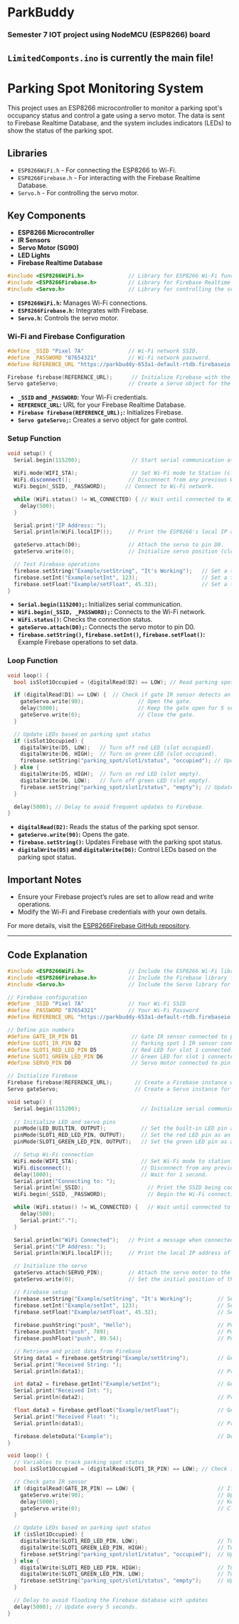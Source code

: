 # ParkBuddy
### Semester 7 IOT project using NodeMCU (ESP8266) board 

## ```LimitedComponts.ino``` is currently the **main** file! 

# Parking Spot Monitoring System

This project uses an ESP8266 microcontroller to monitor a parking spot's occupancy status and control a gate using a servo motor. The data is sent to Firebase Realtime Database, and the system includes indicators (LEDs) to show the status of the parking spot.

## Libraries

- `ESP8266WiFi.h` - For connecting the ESP8266 to Wi-Fi.
- `ESP8266Firebase.h` - For interacting with the Firebase Realtime Database.
- `Servo.h` - For controlling the servo motor.

## Key Components

- **ESP8266 Microcontroller**
- **IR Sensors**
- **Servo Motor (SG90)**
- **LED Lights**
- **Firebase Realtime Database**


```cpp
#include <ESP8266WiFi.h>              // Library for ESP8266 Wi-Fi functionality.
#include <ESP8266Firebase.h>          // Library for Firebase Realtime Database integration.
#include <Servo.h>                    // Library for controlling the servo motor.
```

- **`ESP8266WiFi.h`:** Manages Wi-Fi connections.
- **`ESP8266Firebase.h`:** Integrates with Firebase.
- **`Servo.h`:** Controls the servo motor.

### Wi-Fi and Firebase Configuration

```cpp
#define _SSID "Pixel 7A"              // Wi-Fi network SSID.
#define _PASSWORD "87654321"          // Wi-Fi network password.
#define REFERENCE_URL "https://parkbuddy-653a1-default-rtdb.firebaseio.com"  // Firebase Realtime Database URL.

Firebase firebase(REFERENCE_URL);      // Initialize Firebase with the database URL.
Servo gateServo;                      // Create a Servo object for the gate.
```

- **`_SSID` and `_PASSWORD`:** Your Wi-Fi credentials.
- **`REFERENCE_URL`:** URL for your Firebase Realtime Database.
- **`Firebase firebase(REFERENCE_URL);`:** Initializes Firebase.
- **`Servo gateServo;`:** Creates a servo object for gate control.

### Setup Function

```cpp
void setup() {
  Serial.begin(115200);                // Start serial communication at 115200 baud rate.
  
  WiFi.mode(WIFI_STA);                 // Set Wi-Fi mode to Station (client).
  WiFi.disconnect();                  // Disconnect from any previous Wi-Fi connections.
  WiFi.begin(_SSID, _PASSWORD);      // Connect to Wi-Fi network.

  while (WiFi.status() != WL_CONNECTED) { // Wait until connected to Wi-Fi.
    delay(500);
  }

  Serial.print("IP Address: ");
  Serial.println(WiFi.localIP());     // Print the ESP8266's local IP address.

  gateServo.attach(D0);               // Attach the servo to pin D0.
  gateServo.write(0);                 // Initialize servo position (closed gate).

  // Test Firebase operations
  firebase.setString("Example/setString", "It's Working");   // Set a test string value in Firebase.
  firebase.setInt("Example/setInt", 123);                    // Set a test integer value in Firebase.
  firebase.setFloat("Example/setFloat", 45.32);              // Set a test float value in Firebase.
}
```

- **`Serial.begin(115200);`:** Initializes serial communication.
- **`WiFi.begin(_SSID, _PASSWORD);`:** Connects to the Wi-Fi network.
- **`WiFi.status()`:** Checks the connection status.
- **`gateServo.attach(D0);`:** Connects the servo motor to pin D0.
- **`firebase.setString()`, `firebase.setInt()`, `firebase.setFloat()`:** Example Firebase operations to set data.

### Loop Function

```cpp
void loop() {
  bool isSlot1Occupied = (digitalRead(D2) == LOW); // Read parking spot status from IR sensor.

  if (digitalRead(D1) == LOW) {  // Check if gate IR sensor detects an object.
    gateServo.write(90);                 // Open the gate.
    delay(5000);                         // Keep the gate open for 5 seconds.
    gateServo.write(0);                  // Close the gate.
  }

  // Update LEDs based on parking spot status
  if (isSlot1Occupied) {
    digitalWrite(D5, LOW);   // Turn off red LED (slot occupied).
    digitalWrite(D6, HIGH);  // Turn on green LED (slot occupied).
    firebase.setString("parking_spot/slot1/status", "occupied"); // Update Firebase with status.
  } else {
    digitalWrite(D5, HIGH);  // Turn on red LED (slot empty).
    digitalWrite(D6, LOW);   // Turn off green LED (slot empty).
    firebase.setString("parking_spot/slot1/status", "empty"); // Update Firebase with status.
  }

  delay(5000); // Delay to avoid frequent updates to Firebase.
}
```

- **`digitalRead(D2)`:** Reads the status of the parking spot sensor.
- **`gateServo.write(90)`:** Opens the gate.
- **`firebase.setString()`:** Updates Firebase with the parking spot status.
- **`digitalWrite(D5)` and `digitalWrite(D6)`:** Control LEDs based on the parking spot status.

## Important Notes

- Ensure your Firebase project’s rules are set to allow read and write operations. 
- Modify the Wi-Fi and Firebase credentials with your own details.

For more details, visit the [ESP8266Firebase GitHub repository](https://github.com/Rupakpoddar/ESP8266Firebase).

----

## Code Explanation

```cpp
#include <ESP8266WiFi.h>              // Include the ESP8266 Wi-Fi library for network communication.
#include <ESP8266Firebase.h>          // Include the Firebase library for interaction with Firebase.
#include <Servo.h>                    // Include the Servo library for controlling the servo motor.

// Firebase configuration
#define _SSID "Pixel 7A"              // Your Wi-Fi SSID
#define _PASSWORD "87654321"          // Your Wi-Fi Password
#define REFERENCE_URL "https://parkbuddy-653a1-default-rtdb.firebaseio.com"  // Firebase project URL

// Define pin numbers
#define GATE_IR_PIN D1                 // Gate IR sensor connected to pin D1
#define SLOT1_IR_PIN D2                // Parking spot 1 IR sensor connected to pin D2
#define SLOT1_RED_LED_PIN D5           // Red LED for slot 1 connected to pin D5
#define SLOT1_GREEN_LED_PIN D6         // Green LED for slot 1 connected to pin D6
#define SERVO_PIN D0                   // Servo motor connected to pin D0

// Initialize Firebase
Firebase firebase(REFERENCE_URL);       // Create a Firebase instance with the database URL.
Servo gateServo;                        // Create a Servo instance for controlling the gate.

void setup() {
  Serial.begin(115200);                   // Initialize serial communication at 115200 baud.
  
  // Initialize LED and servo pins
  pinMode(LED_BUILTIN, OUTPUT);           // Set the built-in LED pin as an output.
  pinMode(SLOT1_RED_LED_PIN, OUTPUT);     // Set the red LED pin as an output.
  pinMode(SLOT1_GREEN_LED_PIN, OUTPUT);   // Set the green LED pin as an output.

  // Setup Wi-Fi connection
  WiFi.mode(WIFI_STA);                    // Set Wi-Fi mode to station.
  WiFi.disconnect();                      // Disconnect from any previous Wi-Fi connections.
  delay(1000);                            // Wait for 1 second.
  Serial.print("Connecting to: ");
  Serial.println(_SSID);                    // Print the SSID being connected to.
  WiFi.begin(_SSID, _PASSWORD);             // Begin the Wi-Fi connection.

  while (WiFi.status() != WL_CONNECTED) {   // Wait until connected to Wi-Fi.
    delay(500);
    Serial.print(".");
  }

  Serial.println("WiFi Connected");   // Print a message when connected to Wi-Fi.
  Serial.print("IP Address: ");
  Serial.println(WiFi.localIP());     // Print the local IP address of the ESP8266.

  // Initialize the servo
  gateServo.attach(SERVO_PIN);        // Attach the servo motor to the specified pin.
  gateServo.write(0);                 // Set the initial position of the servo (closed gate).

  // Firebase setup
  firebase.setString("Example/setString", "It's Working");        // Set a test string value in Firebase.
  firebase.setInt("Example/setInt", 123);                         // Set a test integer value in Firebase.
  firebase.setFloat("Example/setFloat", 45.32);                   // Set a test float value in Firebase.
  
  firebase.pushString("push", "Hello");                           // Push a string value to Firebase.
  firebase.pushInt("push", 789);                                  // Push an integer value to Firebase.
  firebase.pushFloat("push", 89.54);                              // Push a float value to Firebase.

  // Retrieve and print data from Firebase
  String data1 = firebase.getString("Example/setString");         // Get the string value from Firebase.
  Serial.print("Received String: ");
  Serial.println(data1);                                          // Print the received string value.

  int data2 = firebase.getInt("Example/setInt");                  // Get the integer value from Firebase.
  Serial.print("Received Int: ");
  Serial.println(data2);                                          // Print the received integer value.

  float data3 = firebase.getFloat("Example/setFloat");            // Get the float value from Firebase.
  Serial.print("Received Float: ");
  Serial.println(data3);                                          // Print the received float value.

  firebase.deleteData("Example");                                 // Delete the test data from Firebase.
}

void loop() {
  // Variables to track parking spot status
  bool isSlot1Occupied = (digitalRead(SLOT1_IR_PIN) == LOW); // Check if the parking spot is occupied by IR sensor.

  // Check gate IR sensor
  if (digitalRead(GATE_IR_PIN) == LOW) {                          // If an object is detected by the gate IR sensor.
    gateServo.write(90);                                          // Open the gate.
    delay(5000);                                                  // Keep the gate open for 5 seconds.
    gateServo.write(0);                                           // Close the gate.
  }

  // Update LEDs based on parking spot status
  if (isSlot1Occupied) {
    digitalWrite(SLOT1_RED_LED_PIN, LOW);                         // Turn off the red LED if the slot is occupied.
    digitalWrite(SLOT1_GREEN_LED_PIN, HIGH);                      // Turn on the green LED if the slot is occupied.
    firebase.setString("parking_spot/slot1/status", "occupied");  // Update Firebase with the slot status.
  } else {
    digitalWrite(SLOT1_RED_LED_PIN, HIGH);                        // Turn on the red LED if the slot is empty.
    digitalWrite(SLOT1_GREEN_LED_PIN, LOW);                       // Turn off the green LED if the slot is empty.
    firebase.setString("parking_spot/slot1/status", "empty");     // Update Firebase with the slot status.
  }

  // Delay to avoid flooding the Firebase database with updates
  delay(5000); // Update every 5 seconds.
}
```
